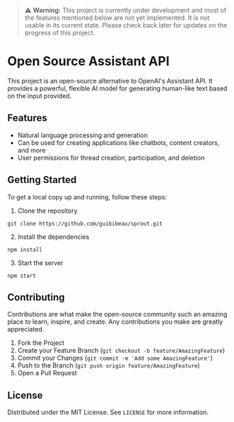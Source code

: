 > :warning: **Warning:** This project is currently under development and most of the features mentioned below are not yet implemented. It is not usable in its current state. Please check back later for updates on the progress of this project.

# Open Source Assistant API

This project is an open-source alternative to OpenAI's Assistant API. It provides a powerful, flexible AI model for generating human-like text based on the input provided.

## Features

- Natural language processing and generation
- Can be used for creating applications like chatbots, content creators, and more
- User permissions for thread creation, participation, and deletion

## Getting Started

To get a local copy up and running, follow these steps:

1. Clone the repository

```
git clone https://github.com/guibibeau/sprout.git
```

2. Install the dependencies

```
npm install

```

3. Start the server

```
npm start
```

## Contributing

Contributions are what make the open-source community such an amazing place to learn, inspire, and create. Any contributions you make are greatly appreciated.

1. Fork the Project
2. Create your Feature Branch (`git checkout -b feature/AmazingFeature`)
3. Commit your Changes (`git commit -m 'Add some AmazingFeature'`)
4. Push to the Branch (`git push origin feature/AmazingFeature`)
5. Open a Pull Request

## License

Distributed under the MIT License. See `LICENSE` for more information.
